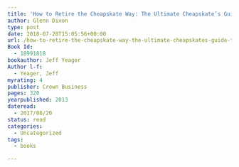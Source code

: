 ```yaml
---
title: 'How to Retire the Cheapskate Way: The Ultimate Cheapskate’s Guide to a Better, Earlier, Happier Retirement'
author: Glenn Dixon
type: post
date: 2018-07-28T15:05:56+00:00
url: /how-to-retire-the-cheapskate-way-the-ultimate-cheapskates-guide-to-a-better-earlier-happier-retirement/
Book Id:
  - 18991818
bookauthor: Jeff Yeager
Author l-f:
  - Yeager, Jeff
myrating: 4
publisher: Crown Business
pages: 320
yearpublished: 2013
dateread:
  - 2017/08/20
status: read
categories:
  - Uncategorized
tags:
  - books

---
```

